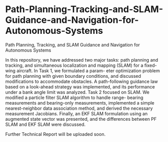# Path-Planning-Tracking-and-SLAM-Guidance-and-Navigation-for-Autonomous-Systems
Path Planning, Tracking, and SLAM Guidance and Navigation for Autonomous Systems

In this repository, we have addressed two major tasks: path planning and tracking, and simultaneous
localization and mapping (SLAM) for a fixed-wing aircraft. In Task 1, we formulated a param-
eter optimization problem for path planning with given boundary conditions, and discussed
modifications to accommodate obstacles. A path-following guidance law based on a look-ahead
strategy was implemented, and its performance under a bank angle limit was analyzed.
Task 2 focused on SLAM. We modified a particle filter SLAM algorithm to handle range-
bearing measurements and bearing-only measurements, implemented a simple nearest-neighbor
data association method, and derived the necessary measurement Jacobians. Finally, an EKF
SLAM formulation using an augmented state vector was presented, and the differences between
PF SLAM and EKF SLAM were discussed.

Further Technical Report will be uploaded soon.
